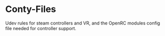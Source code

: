# Conty-Files
Udev rules for steam controllers and VR, and the OpenRC modules config file needed for controller support.
